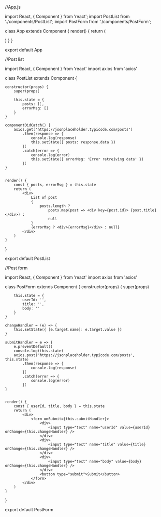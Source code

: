 //App.js


import React, { Component } from 'react';
import PostList from './components/PostList';
import PostForm from './components/PostForm';

class App extends Component {
  render() {
    return (
      <div className="App">
        <PostList />
        <PostForm />
      </div>
    )
  }
}

export default App














//Post list


import React, { Component } from 'react'
import axios from 'axios'

class PostList extends Component {

    constructor(props) {
        super(props)

        this.state = {
            posts: [],
            errorMsg: []
        }
    }

    componentDidCatch() {
        axios.get('https://jsonplaceholder.typicode.com/posts')
            .then(response => {
                console.log(response)
                this.setState({ posts: response.data })
            })
            .catch(error => {
                console.log(error)
                this.setState({ errorMsg: 'Error retreiving data' })
            })
    }


    render() {
        const { posts, errorMsg } = this.state
        return (
            <div>
                List of post
                {
                    posts.length ?
                        posts.map(post => <div key={post.id}> {post.title}</div>) :
                        null
                }
                {errorMsg ? <div>{errorMsg}</div> : null}
            </div>
        )
    }
}

export default PostList










//Post form

import React, { Component } from 'react'
import axios from 'axios'

class PostForm extends Component {
    constructor(props) {
        super(props)

        this.state = {
            userId: '',
            title: '',
            body: ''
        }
    }

    changeHandler = (e) => {
        this.setState({ [e.target.name]: e.target.value })
    }

    submitHandler = e => {
        e.preventDefault()
        console.log(this.state)
        axios.post('https://jsonplaceholder.typicode.com/posts', this.state)
            .then(response => {
                console.log(response)
            })
            .catch(error => {
                console.log(error)
            })
    }


    render() {
        const { userId, title, body } = this.state
        return (
            <div>
                <form onSubmit={this.submitHandler}>
                    <div>
                        <input type="text" name="userId" value={userId} onChange={this.changeHandler} />
                    </div>
                    <div>
                        <input type="text" name="title" value={title} onChange={this.changeHandler} />
                    </div>
                    <div>
                        <input type="text" name="body" value={body} onChange={this.changeHandler} />
                    </div>
                    <button type="submit">Submit</button>
                </form>
            </div>
        )
    }
}

export default PostForm
